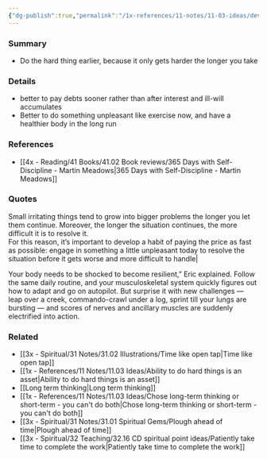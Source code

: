 ```yaml
---
{"dg-publish":true,"permalink":"/1x-references/11-notes/11-03-ideas/develop-the-habit-of-paying-the-price-as-early-as-possible/","title":"Develop the habit of paying the price as early as possible","created":"2024-02-15T11:52:00.412+03:00","updated":"2024-02-15T11:52:00.412+03:00"}
---
```



### Summary
- Do the hard thing earlier, because it only gets harder the longer you take

### Details
- better to pay debts sooner rather than after interest and ill-will accumulates
- Better to do something unpleasant like exercise now, and have a healthier body in the long run

### References
- [[4x - Reading/41 Books/41.02 Book reviews/365 Days with Self-Discipline - Martin Meadows\|365 Days with Self-Discipline - Martin Meadows]]

### Quotes
Small irritating things tend to grow into bigger problems the longer you let them continue. Moreover, the longer the situation continues, the more difficult it is to resolve it.<br>For this reason, it’s important to develop a habit of paying the price as fast as possible: engage in something a little unpleasant today to resolve the situation before it gets worse and more difficult to handle|

Your body needs to be shocked to become resilient,” Eric explained. Follow the same daily routine, and your musculoskeletal system quickly figures out how to adapt and go on autopilot. But surprise it with new challenges — leap over a creek, commando-crawl under a log, sprint till your lungs are bursting — and scores of nerves and ancillary muscles are suddenly electrified into action.

### Related
- [[3x - Spiritual/31 Notes/31.02 Illustrations/Time like open tap\|Time like open tap]]
- [[1x - References/11 Notes/11.03 Ideas/Ability to do hard things is an asset\|Ability to do hard things is an asset]]
- [[Long term thinking\|Long term thinking]]
- [[1x - References/11 Notes/11.03 Ideas/Chose long-term thinking or short-term - you can't do both\|Chose long-term thinking or short-term - you can't do both]]
- [[3x - Spiritual/31 Notes/31.01 Spiritual Gems/Plough ahead of time\|Plough ahead of time]]
- [[3x - Spiritual/32 Teaching/32.16 CD spiritual point ideas/Patiently take time to complete the work\|Patiently take time to complete the work]]